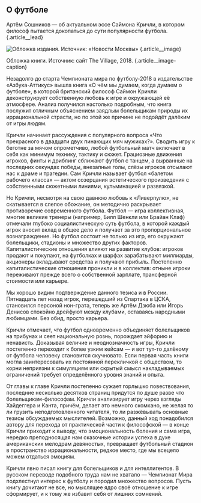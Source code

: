 ## О футболе

Артём Сошников — об актуальном эссе Саймона Кричли, в котором философ пытается докопаться до сути популярности футбола.{.article\_\_lead}

![Обложка издания. Источник: «Новости Москвы»][image-1] {.article\_\_image}

Обложка книги. Источник: сайт The Village, 2018. {.article\_\_image-caption}

Незадолго до старта Чемпионата мира по футболу-2018 в издательстве «Азбука-Аттикус» вышла книга «О чём мы думаем, когда думаем о футболе», в которой британский философ Саймон Кричли деконструирует собственную любовь к игре и окружающей её атмосфере. Анализ получился настолько подробным, что книга послужит отличным объяснением заядлым болельщикам природы их иррациональной страсти, но по этой же причине не подойдёт далёким от игры людям.

Кричли начинает рассуждения с популярного вопроса «Что прекрасного в двадцати двух пинающих мяч мужиках?». Сводить игру к беготне за мячом опрометчиво, любой футбольный матч включает в себя как минимум технику, тактику и сюжет. Грациозные движения игроков, финты и дриблинг сближают футбол с танцем, а вырванные на последних секундах победы, внезапные голы, слёзы игроков отсылают нас к драме и трагедии. Сам Кричли называет футбол «балетом рабочего класса» — актом созерцания эстетического произведения с собственными сюжетными линиями, кульминацией и развязкой. 

Но Кричли, несмотря на свою давнюю любовь к «Ливерпулю», не скатывается в слепое обожание, он методично раскрывает противоречие современного футбола. Футбол — игра коллективная, многие великие тренеры (например, Билл Шенкли или Брайан Клаф) отмечали глубоко социалистическую суть футбола, в которой каждый игрок вносит вклад в общее дело и получает за это пропорциональное вознаграждение. Но футбол состоит не только из игр, его окружают болельщики, стадионы и множество других факторов. Капиталистические отношения влияют на развитие клубов: игроков продают и покупают, на футболках и шарфах зарабатывают миллиарды, акционеры вкладывают средства и получают прибыль. Постепенно капиталистические отношения проникли и в коллектив: отныне игроки переживают прежде всего о собственной зарплате, трансферной стоимости или карьере.

Мы хорошо видим подтверждение данного тезиса и в России. Пятнадцать лет назад игрок, перешедший из Спартака в ЦСКА, становился персоной нон-грата, теперь же Артём Дзюба или Игорь Денисов спокойно дрейфуют между клубами, оставаясь народными любимцами. Без обид, просто карьера.

Кричли отмечает, что футбол одновременно объединяет болельщиков на трибунах и сеет национальную рознь, порождает эйфорию и ненависть. Доказывая величие и неоднозначность игры, Кричли постепенно переходит к более узким кейсам — и вот тут-то далёкому от футбола человеку становится скучновато. Если первая часть книги могла заинтересовать их постоянной перекличкой с обществом, то корни неприязни к симуляциям или скрытый смысл накладываемых ограничений требует определённого уровня знаний и опыта.

От главы к главе Кричли постепенно сужает горлышко повествования, последние несколько десятков страниц придутся по душе разве что болельщикам-философам. Кричли анализирует игру через взгляды Хайдеггера и Канта, причём, делает это немного скомкано, не желая то ли грузить неподготовленного читателя, то ли разжёвывать основные тезисы обсуждаемых мыслителей. Возможно, данный ход понадобился автору для перехода от практической части к философской — в конце Кричли приходит к выводу, что эмоциональность боления и сама игра, нередко преподносящая нам сказочные истории успеха в духе американских мелодрам девяностых, превращает футбольный стадион в пространство иррациональности, редкое место, где мы всецело можем отдаться эмоциям.

Кричли явно писал книгу для болельщиков и для интеллигентов. В русском переводе подобного труда нам не хватало — Чемпионат Мира подхлестнул интерес к футболу и породил множество вопросов. Пусть книгу дочитают не все, но мыслящее ядро своё отношение к игре сформирует, и к тому же избавит себя от лишних сомнений.

[image-1]:	https://lamcdn.net/the-village.ru/post-og_image/Hl-OINwQnhna0JwQyqO3HA.png